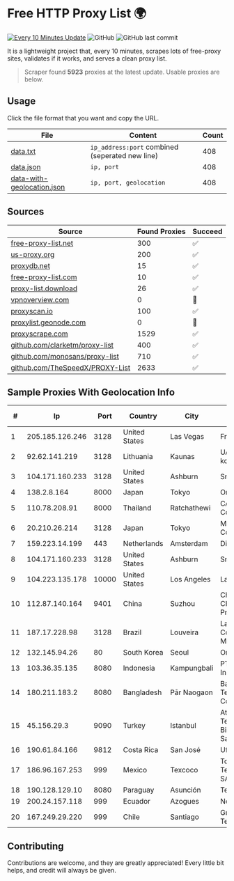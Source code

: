
# Free HTTP Proxy List 🌍

[![Every 10 Minutes Update](https://github.com/mertguvencli/http-proxy-list/actions/workflows/main.yml/badge.svg?branch=main)](https://github.com/mertguvencli/http-proxy-list/actions/workflows/main.yml)
![GitHub](https://img.shields.io/github/license/mertguvencli/http-proxy-list)
![GitHub last commit](https://img.shields.io/github/last-commit/mertguvencli/http-proxy-list)

It is a lightweight project that, every 10 minutes, scrapes lots of free-proxy sites, validates if it works, and serves a clean proxy list.


> Scraper found **5923** proxies at the latest update. Usable proxies are below.

## Usage

Click the file format that you want and copy the URL.


|File|Content|Count|
|----|-------|-----|
|[data.txt](https://raw.githubusercontent.com/mertguvencli/http-proxy-list/main/proxy-list/data.txt)|`ip_address:port` combined (seperated new line)|408|
|[data.json](https://raw.githubusercontent.com/mertguvencli/http-proxy-list/main/proxy-list/data.json)|`ip, port`|408|
|[data-with-geolocation.json](https://raw.githubusercontent.com/mertguvencli/http-proxy-list/main/proxy-list/data-with-geolocation.json)|`ip, port, geolocation`|408|

## Sources

|Source|Found Proxies|Succeed|
|------|-------------|-------|
|[free-proxy-list.net](https://free-proxy-list.net)|300|✅|
|[us-proxy.org](https://www.us-proxy.org)|200|✅|
|[proxydb.net](http://proxydb.net)|15|✅|
|[free-proxy-list.com](https://free-proxy-list.com/?page=&port=&type%5B%5D=http&type%5B%5D=https&up_time=0&search=Search)|10|✅|
|[proxy-list.download](https://www.proxy-list.download/HTTP)|26|✅|
|[vpnoverview.com](https://vpnoverview.com/privacy/anonymous-browsing/free-proxy-servers)|0|🚫|
|[proxyscan.io](https://www.proxyscan.io)|100|✅|
|[proxylist.geonode.com](https://proxylist.geonode.com/api/proxy-list?limit=300&page=1&sort_by=lastChecked&sort_type=desc&protocols=http,https)|0|🚫|
|[proxyscrape.com](https://api.proxyscrape.com/v2/?request=displayproxies&protocol=http&timeout=10000&country=all&ssl=all&anonymity=all)|1529|✅|
|[github.com/clarketm/proxy-list](https://raw.githubusercontent.com/clarketm/proxy-list/master/proxy-list-raw.txt)|400|✅|
|[github.com/monosans/proxy-list](https://raw.githubusercontent.com/monosans/proxy-list/main/proxies/http.txt)|710|✅|
|[github.com/TheSpeedX/PROXY-List](https://raw.githubusercontent.com/TheSpeedX/PROXY-List/master/http.txt)|2633|✅|


## Sample Proxies With Geolocation Info

|#|Ip|Port|Country|City|Internet Service Provider|
|-|--|----|-------|----|-------------------------|
|1|205.185.126.246|3128|United States|Las Vegas|FranTech Solutions|
|2|92.62.141.219|3128|Lithuania|Kaunas|UAB "Baltnetos komunikacijos"|
|3|104.171.160.233|3128|United States|Ashburn|Sneaker Server|
|4|138.2.8.164|8000|Japan|Tokyo|Oracle Corporation|
|5|110.78.208.91|8000|Thailand|Ratchathewi|CAT Telecom Public Company Limited|
|6|20.210.26.214|3128|Japan|Tokyo|Microsoft Corporation|
|7|159.223.14.199|443|Netherlands|Amsterdam|DigitalOcean, LLC|
|8|104.171.160.233|3128|United States|Ashburn|Sneaker Server|
|9|104.223.135.178|10000|United States|Los Angeles|LayerHost|
|10|112.87.140.164|9401|China|Suzhou|China Unicom CHINA169 Jiangsu Province Network|
|11|187.17.228.98|3128|Brazil|Louveira|Lantec Comunicacao Multimidia Ltda|
|12|132.145.94.26|80|South Korea|Seoul|Oracle Corporation|
|13|103.36.35.135|8080|Indonesia|Kampungbali|PT Mora Telematika Indonesia|
|14|180.211.183.2|8080|Bangladesh|Pār Naogaon|Bangladesh Telecommunications Company Ltd.|
|15|45.156.29.3|9090|Turkey|Istanbul|Atlantis Telekomunikasyon Bilisim Hizmetleri San. Tic. Ltd|
|16|190.61.84.166|9812|Costa Rica|San José|Ufinet Costa Rica|
|17|186.96.167.253|999|Mexico|Texcoco|Total Play Telecomunicaciones SA De CV|
|18|190.128.129.10|8080|Paraguay|Asunción|Telecel S.A.|
|19|200.24.157.118|999|Ecuador|Azogues|Nedetel S.A.|
|20|167.249.29.220|999|Chile|Santiago|Grupo Metrowan Telecom SPA|



## Contributing

Contributions are welcome, and they are greatly appreciated! Every
little bit helps, and credit will always be given.

